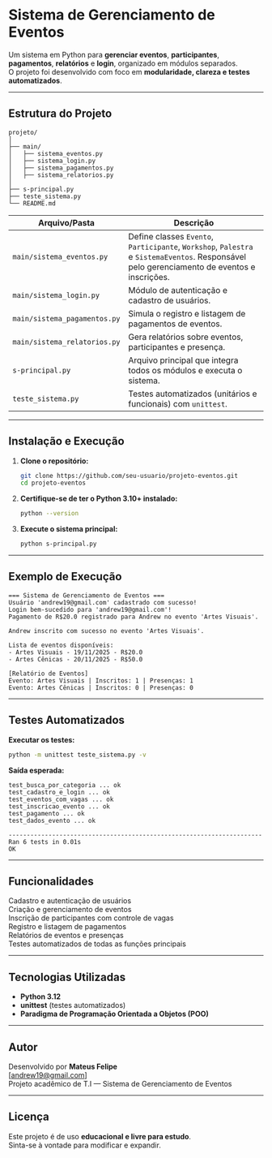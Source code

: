 
#  Sistema de Gerenciamento de Eventos

Um sistema em Python para **gerenciar eventos**, **participantes**, **pagamentos**, **relatórios** e **login**, organizado em módulos separados.  
O projeto foi desenvolvido com foco em **modularidade, clareza e testes automatizados**.

---

##  Estrutura do Projeto

```
projeto/
│
├── main/
│   ├── sistema_eventos.py
│   ├── sistema_login.py
│   ├── sistema_pagamentos.py
│   ├── sistema_relatorios.py
│
├── s-principal.py
├── teste_sistema.py
└── README.md
```

| Arquivo/Pasta | Descrição |
|----------------|------------|
| `main/sistema_eventos.py` | Define classes `Evento`, `Participante`, `Workshop`, `Palestra` e `SistemaEventos`. Responsável pelo gerenciamento de eventos e inscrições. |
| `main/sistema_login.py` | Módulo de autenticação e cadastro de usuários. |
| `main/sistema_pagamentos.py` | Simula o registro e listagem de pagamentos de eventos. |
| `main/sistema_relatorios.py` | Gera relatórios sobre eventos, participantes e presença. |
| `s-principal.py` | Arquivo principal que integra todos os módulos e executa o sistema. |
| `teste_sistema.py` | Testes automatizados (unitários e funcionais) com `unittest`. |

---

##  Instalação e Execução

1. **Clone o repositório:**
   ```bash
   git clone https://github.com/seu-usuario/projeto-eventos.git
   cd projeto-eventos
   ```

2. **Certifique-se de ter o Python 3.10+ instalado:**
   ```bash
   python --version
   ```

3. **Execute o sistema principal:**
   ```bash
   python s-principal.py
   ```

---

##  Exemplo de Execução

```
=== Sistema de Gerenciamento de Eventos ===
Usuário 'andrew19@gmail.com' cadastrado com sucesso!
Login bem-sucedido para 'andrew19@gmail.com'!
Pagamento de R$20.0 registrado para Andrew no evento 'Artes Visuais'.

Andrew inscrito com sucesso no evento 'Artes Visuais'.

Lista de eventos disponíveis:
- Artes Visuais - 19/11/2025 - R$20.0
- Artes Cênicas - 20/11/2025 - R$50.0

[Relatório de Eventos]
Evento: Artes Visuais | Inscritos: 1 | Presenças: 1
Evento: Artes Cênicas | Inscritos: 0 | Presenças: 0
```

---

##  Testes Automatizados

**Executar os testes:**
```bash
python -m unittest teste_sistema.py -v
```

**Saída esperada:**
```
test_busca_por_categoria ... ok
test_cadastro_e_login ... ok
test_eventos_com_vagas ... ok
test_inscricao_evento ... ok
test_pagamento ... ok
test_dados_evento ... ok

----------------------------------------------------------------------
Ran 6 tests in 0.01s
OK
```

---

##  Funcionalidades

 Cadastro e autenticação de usuários  
 Criação e gerenciamento de eventos  
 Inscrição de participantes com controle de vagas  
 Registro e listagem de pagamentos  
 Relatórios de eventos e presenças  
 Testes automatizados de todas as funções principais  

---

##  Tecnologias Utilizadas

- **Python 3.12**
- **unittest** (testes automatizados)
- **Paradigma de Programação Orientada a Objetos (POO)**

---

##  Autor

Desenvolvido por **Mateus Felipe**  
 [andrew19@gmail.com]  
 Projeto acadêmico de T.I — Sistema de Gerenciamento de Eventos  

---

##  Licença

Este projeto é de uso **educacional e livre para estudo**.  
Sinta-se à vontade para modificar e expandir.